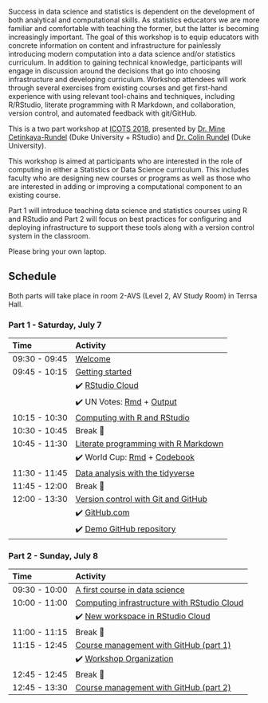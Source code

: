 Success in data science and statistics is dependent on the development of both 
analytical and computational skills. As statistics educators we are more familiar 
and comfortable with teaching the former, but the latter is becoming increasingly 
important. The goal of this workshop is to equip educators with concrete 
information on content and infrastructure for painlessly introducing modern 
computation into a data science and/or statistics curriculum. In addition to 
gaining technical knowledge, participants will engage in discussion around the 
decisions that go into choosing infrastructure and developing curriculum. Workshop 
attendees will work through several exercises from existing courses and get 
first-hand experience with using relevant tool-chains and techniques, including 
R/RStudio, literate programming with R Markdown, and collaboration, version 
control, and automated feedback with git/GitHub.

This is a two part workshop at [ICOTS 2018](https://icots.info/10/), presented by [Dr. Mine Cetinkaya-Rundel](https://www2.stat.duke.edu/~mc301) (Duke University + RStudio) 
and [Dr. Colin Rundel](https://www2.stat.duke.edu/~cr173/) (Duke University).

This workshop is aimed at participants who are interested in the role of 
computing in either a Statistics or Data Science curriculum. This includes 
faculty who are designing new courses or programs as well as those who are 
interested in adding or improving a computational component to an existing course.

Part 1 will introduce teaching data science and statistics courses using R and 
RStudio and Part 2 will focus on best practices for configuring and deploying 
infrastructure to support these tools along with a version control system in 
the classroom.

Please bring your own laptop.

## Schedule

Both parts will take place in room 2-AVS (Level 2, AV Study Room) in Terrsa Hall.

### Part 1 - Saturday, July 7

| Time          | Activity                                                    |
|:--------------|:------------------------------------------------------------|
| 09:30 - 09:45 | [Welcome](https://htmlpreview.github.io/?https://github.com/mine-cetinkaya-rundel/teach-data-sci-icots2018/blob/master/01-00-welcome/01-00-welcome.html) |
| 09:45 - 10:15 | [Getting started](https://htmlpreview.github.io/?https://github.com/mine-cetinkaya-rundel/teach-data-sci-icots2018/blob/master/01-01-start/01-01-start.html)                                                  |
|               | :heavy_check_mark: [RStudio Cloud](http://bit.ly/teach-data-sci-rscloud) |
|               | :heavy_check_mark: UN Votes: [Rmd](https://github.com/mine-cetinkaya-rundel/teach-data-sci-icots2018/blob/master/01-01-start/unvotes.Rmd) + [Output](https://htmlpreview.github.io/?https://github.com/mine-cetinkaya-rundel/teach-data-sci-icots2018/blob/master/01-01-start/unvotes.html)                        |
| 10:15 - 10:30 | [Computing with R and RStudio](https://htmlpreview.github.io/?https://github.com/mine-cetinkaya-rundel/teach-data-sci-icots2018/blob/master/01-02-r-rstudio/01-02-r-rstudio.html)           |
| 10:30 - 10:45 | Break :tea:                                                 |
| 10:45 - 11:30 | [Literate programming with R Markdown](https://htmlpreview.github.io/?https://github.com/mine-cetinkaya-rundel/teach-data-sci-icots2018/blob/master/01-03-rmarkdown/01-03-rmarkdown.html)          |
|               | :heavy_check_mark: World Cup: [Rmd](https://github.com/mine-cetinkaya-rundel/teach-data-sci-icots2018/blob/master/01-03-rmarkdown/world-cup-goals.Rmd) + [Codebook](https://github.com/mine-cetinkaya-rundel/teach-data-sci-icots2018/blob/master/01-03-rmarkdown/data/README.md)                                               |
| 11:30 - 11:45 | [Data analysis with the tidyverse](https://htmlpreview.github.io/?https://github.com/mine-cetinkaya-rundel/teach-data-sci-icots2018/blob/master/01-04-tidyverse/01-04-tidyverse.html)         |
| 11:45 - 12:00 | Break :tea:                                                 |
| 12:00 - 13:30 | [Version control with Git and GitHub](https://htmlpreview.github.io/?https://github.com/mine-cetinkaya-rundel/teach-data-sci-icots2018/blob/master/01-05-git/01-05-git.html)                        |
|               | :heavy_check_mark: [GitHub.com](https://github.com/) |
|               | :heavy_check_mark: [Demo GitHub repository](https://github.com/mine-cetinkaya-rundel/teach-data-sci-icots2018-demo) |

### Part 2 - Sunday, July 8

| Time          | Activity                                |
|:--------------|:----------------------------------------|
| 09:30 - 10:00 | [A first course in data science](https://github.com/mine-cetinkaya-rundel/teach-data-sci-icots2018/blob/master/02-01-intro-ds/02-01-intro-ds.pdf)                   |
| 10:00 - 11:00 | [Computing infrastructure with RStudio Cloud](https://github.com/mine-cetinkaya-rundel/teach-data-sci-icots2018/blob/master/02-02-rscloud/02-02-rscloud.pdf)                       |
|               | :heavy_check_mark: [New workspace in RStudio Cloud](https://rstudio.cloud/projects)                    |
| 11:00 - 11:15 | Break :tea:                        |
| 11:15 - 12:45 | [Course management with GitHub (part 1)](https://htmlpreview.github.io/?https://github.com/mine-cetinkaya-rundel/teach-data-sci-icots2018/blob/master/02-03-management/02-03-management.html)  |
|               | :heavy_check_mark: [Workshop Organization](https://github.com/icots10-data-sci)                    |
| 12:45 - 12:45 | Break :tea:                        |
| 12:45 - 13:30 | [Course management with GitHub (part 2)](https://htmlpreview.github.io/?https://github.com/mine-cetinkaya-rundel/teach-data-sci-icots2018/blob/master/02-03-management/02-03-management.html)  |
